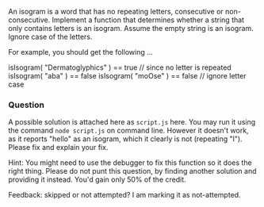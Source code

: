 An isogram is a word that has no repeating letters, consecutive or non-consecutive. Implement a function that determines whether a string that only contains letters is an isogram. Assume the empty string is an isogram. Ignore case of the letters.

For example, you should get the following ...

isIsogram( "Dermatoglyphics" ) == true  // since no letter is repeated 
isIsogram( "aba" )             == false
isIsogram( "moOse" )           == false // ignore letter case

### Question

A possible solution is attached here as `script.js` here. You may run it using the command `node script.js` on command line.  However it doesn't work, as it reports "hello" as an isogram, which it clearly is not (repeating "l"). Please fix and explain your fix.

Hint: You might need to use the debugger to fix this function so it does the right thing. Please do not punt this question, by finding another solution and providing it instead. You'd gain only 50% of the credit.

Feedback: skipped or not attempted? I am marking it as not-attempted.